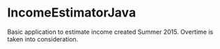 # IncomeEstimatorJava

Basic application to estimate income created Summer 2015. Overtime is taken into consideration.
